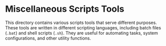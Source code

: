 # Miscellaneous Scripts Tools

This directory contains various scripts tools that serve different purposes. These tools are written in different scripting languages, including batch files (`.bat`) and shell scripts (`.sh`). They are useful for automating tasks, system configurations, and other utility functions.
